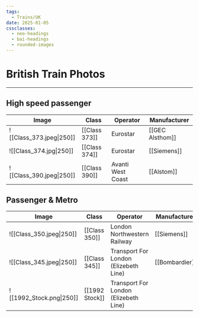 ```yaml
---
tags:
  - Trains/UK
date: 2025-01-05
cssclasses:
  - neo-headings
  - bai-headings
  - rounded-images
---
```

# British Train Photos
***
## High speed passenger

| Image                    | Class         | Operator          | Manufacturer    |
| ------------------------ | ------------- | ----------------- | --------------- |
| ![[Class_373.jpeg\|250]] | [[Class 373]] | Eurostar          | [[GEC Alsthom]] |
| ![[Class_374.jpg\|250]]  | [[Class 374]] | Eurostar          | [[Siemens]]     |
| ![[Class_390.jpeg\|250]] | [[Class 390]] | Avanti West Coast | [[Alstom]]      |

## Passenger & Metro

| Image                    | Class          | Operator                              | Manufacturer  |
| ------------------------ | -------------- | ------------------------------------- | ------------- |
| ![[Class_350.jpeg\|250]] | [[Class 350]]  | London Northwestern Railway           | [[Siemens]]   |
| ![[Class_345.jpeg\|250]] | [[Class 345]]  | Transport For London (Elizebeth Line) | [[Bombardier]] |
| ![[1992_Stock.png\|250]] | [[1992 Stock]] | Transport For London (Elizebeth Line) |               |

